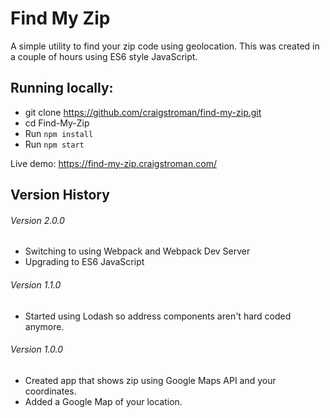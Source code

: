# Find My Zip

A simple utility to find your zip code using geolocation. This was created in a couple of hours using ES6 style JavaScript.

## Running locally:

- git clone https://github.com/craigstroman/find-my-zip.git
- cd Find-My-Zip
- Run `npm install`
- Run `npm start`

Live demo: https://find-my-zip.craigstroman.com/

## Version History

###### Version 2.0.0

- Switching to using Webpack and Webpack Dev Server
- Upgrading to ES6 JavaScript

###### Version 1.1.0

- Started using Lodash so address components aren't hard coded anymore.

###### Version 1.0.0

- Created app that shows zip using Google Maps API and your coordinates.
- Added a Google Map of your location.
